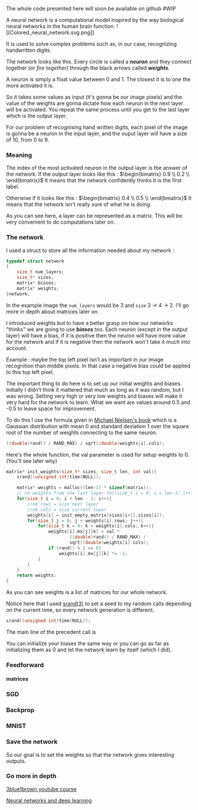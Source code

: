 The whole code presented here will soon be available on github #WIP 


A neural network is a computational model inspired by the way biological neural networks in the human brain function.
<span class="rightimg"><span class="smallimg">
![[Colored_neural_network.svg.png]]
</span></span>

It is used to solve complex problems such as, in our case, recognizing handwritten digits.

The network looks like this. Every circle is called a _**neuron**_ and they connect together _(or fire together)_ through the black arrows called _**weights**_.

A neuron is simply a float value between 0 and 1. The closest it is to one the more activated it is.

So it takes some values as input (it's gonna be our image pixels) and the value of the weights are gonna dictate how each neuron in the next layer will be activated. You repeat the same process until you get to the last layer which is the output layer. 

For our problem of recognising hand written digits, each pixel of the image is gonna be a neuron in the input layer, and the ouput layer will have a size of 10, from 0 to 9.

### Meaning

The index of the most activated neuron in the output layer is the answer of the network.
If the output layer looks like this :  $\begin{bmatrix} 0.9 \\ 0.2  \\ \end{bmatrix}$
It means that the network confidently thinks it is the first label. 

Otherwise if it looks like this : $\begin{bmatrix} 0.4 \\ 0.5  \\ \end{bmatrix}$ 
It means that the network isn't really sure of what he is doing.

As you can see here, a layer can be represented as a matrix. This will be very convenient to do computations later on.

### The network

 I used a struct to store all the information needed about my network :

```c
typedef struct network
{
	size_t num_layers;
	size_t* sizes;
	matrix* biases;
	matrix* weights;
}network;
```

In the example image the `num_layers` would be 3 and `size` 3 -> 4 -> 2.
I'll go more in depth about matrices later on.

I introduced weights but to have a better grasp on how our networks "thinks" we are going to use _**biases**_ too. Each neuron (except in the output layer) will have a bias, if it is positive then the neuron will have more value for the network and if it is negative then the network won't take it much into account.

Example : maybe the top left pixel isn't as important in our image recognition than middle pixels. In that case a negative bias could be applied to this top left pixel.

The important thing to do here is to set up our initial weights and biases. Initially I didn't think it mattered that much as long as it was random, but I was wrong. Setting very high or very low weights and biases will make it very hard for the network to learn. What we want are values around 0.5 and -0.5 to leave space for improvement.

To do this I use the formula given in [Michael Nielsen's book](http://neuralnetworksanddeeplearning.com/chap3.html#weight_initialization) which is a Gaussian distribution with mean 0 and standard deviation 1 over the square root of the number of weights connecting to the same neuron.

```c
((double)rand() / RAND_MAX) / sqrt((double)weights[i].cols);
```

Here's the whole function, the val parameter is used for setup weights to 0. (You'll see later why)

```c
matrix* init_weights(size_t* sizes, size_t len, int val){
	srand((unsigned int)time(NULL));

	matrix* weights = malloc((len-1) * sizeof(matrix));
	// no weights from the last layer for(size_t i = 0; i < len-1; i++)
	for(size_t i = 0; i < len - 1; i++){
		//nb rows = size next layer
		//nb cols = size current layer
        weights[i] = init_empty_matrix(sizes[i+1],sizes[i]);
		for(size_t j = 0; j < weights[i].rows; j++){
			for(size_t k = 0; k < weights[i].cols; k++){
				weights[i].mx[j][k] = val *
						((double)rand() / RAND_MAX) / 
						sqrt((double)weights[i].cols);
				if (rand() % 2 == 0)
					weights[i].mx[j][k] *= -1;
			}
		}
	}
	return weights;
}
```

As you can see weights is a list of matrices for our whole network.

Notice here that I used [srand(3)](https://linux.die.net/man/3/srand) to set a seed to my random calls depending on the current time, so every network generation is different.

```c
srand((unsigned int)time(NULL));
```

The main line of the precedent call is 

You can initialize your biases the same way or you can go as far as initializing them as 0 and let the network learn by itself (which I did).

### Feedforward

#### matrices

### SGD

### Backprop

### MNIST

### Save the network

So our goal is to set the weights so that the network gives interesting outputs.

### Go more in depth

[3blue1brown youtube course](https://www.youtube.com/watch?v=aircAruvnKk&list=PLZHQObOWTQDNU6R1_67000Dx_ZCJB-3pi)

[Neural networks and deep learning](http://neuralnetworksanddeeplearning.com/chap1.html)
  